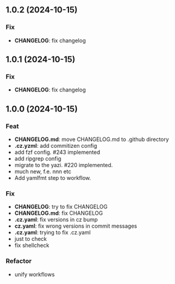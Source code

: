 ## 1.0.2 (2024-10-15)

### Fix

- **CHANGELOG**: fix changelog

## 1.0.1 (2024-10-15)

### Fix

- **CHANGELOG**: fix changelog

## 1.0.0 (2024-10-15)

### Feat

- **CHANGELOG.md**: move CHANGELOG.md to .github directory
- **.cz.yzml**: add commitizen config
- add fzf config. #243 implemented
- add ripgrep config
- migrate to the yazi. #220 implemented.
- much new, f.e. nnn etc
- Add yamlfmt step to workflow.

### Fix

- **CHANGELOG**: try to fix CHANGELOG
- **CHANGELOG.md**: fix CHANGELOG
- **.cz.yaml**: fix versions in cz bump
- **cz.yaml**: fix wrong versions in commit messages
- **.cz.yaml**: trying to fix .cz.yaml
- just to check
- fix shellcheck

### Refactor

- unify workflows
